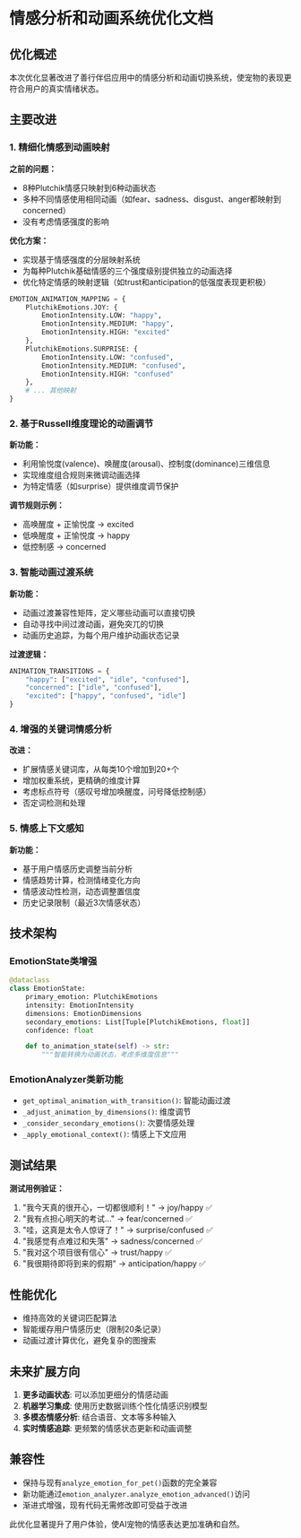 # 情感分析和动画系统优化文档

## 优化概述

本次优化显著改进了善行伴侣应用中的情感分析和动画切换系统，使宠物的表现更符合用户的真实情绪状态。

## 主要改进

### 1. 精细化情感到动画映射

**之前的问题：**
- 8种Plutchik情感只映射到6种动画状态
- 多种不同情感使用相同动画（如fear、sadness、disgust、anger都映射到concerned）
- 没有考虑情感强度的影响

**优化方案：**
- 实现基于情感强度的分层映射系统
- 为每种Plutchik基础情感的三个强度级别提供独立的动画选择
- 优化特定情感的映射逻辑（如trust和anticipation的低强度表现更积极）

```python
EMOTION_ANIMATION_MAPPING = {
    PlutchikEmotions.JOY: {
        EmotionIntensity.LOW: "happy",
        EmotionIntensity.MEDIUM: "happy",
        EmotionIntensity.HIGH: "excited"
    },
    PlutchikEmotions.SURPRISE: {
        EmotionIntensity.LOW: "confused",
        EmotionIntensity.MEDIUM: "confused",
        EmotionIntensity.HIGH: "confused"
    },
    # ... 其他映射
}
```

### 2. 基于Russell维度理论的动画调节

**新功能：**
- 利用愉悦度(valence)、唤醒度(arousal)、控制度(dominance)三维信息
- 实现维度组合规则来微调动画选择
- 为特定情感（如surprise）提供维度调节保护

**调节规则示例：**
- 高唤醒度 + 正愉悦度 → excited
- 低唤醒度 + 正愉悦度 → happy
- 低控制感 → concerned

### 3. 智能动画过渡系统

**新功能：**
- 动画过渡兼容性矩阵，定义哪些动画可以直接切换
- 自动寻找中间过渡动画，避免突兀的切换
- 动画历史追踪，为每个用户维护动画状态记录

**过渡逻辑：**
```python
ANIMATION_TRANSITIONS = {
    "happy": ["excited", "idle", "confused"],
    "concerned": ["idle", "confused"],
    "excited": ["happy", "confused", "idle"]
}
```

### 4. 增强的关键词情感分析

**改进：**
- 扩展情感关键词库，从每类10个增加到20+个
- 增加权重系统，更精确的维度计算
- 考虑标点符号（感叹号增加唤醒度，问号降低控制感）
- 否定词检测和处理

### 5. 情感上下文感知

**新功能：**
- 基于用户情感历史调整当前分析
- 情感趋势计算，检测情绪变化方向
- 情感波动性检测，动态调整置信度
- 历史记录限制（最近3次情感状态）

## 技术架构

### EmotionState类增强
```python
@dataclass
class EmotionState:
    primary_emotion: PlutchikEmotions
    intensity: EmotionIntensity
    dimensions: EmotionDimensions
    secondary_emotions: List[Tuple[PlutchikEmotions, float]]
    confidence: float

    def to_animation_state(self) -> str:
        """智能转换为动画状态，考虑多维度信息"""
```

### EmotionAnalyzer类新功能
- `get_optimal_animation_with_transition()`: 智能动画过渡
- `_adjust_animation_by_dimensions()`: 维度调节
- `_consider_secondary_emotions()`: 次要情感处理
- `_apply_emotional_context()`: 情感上下文应用

## 测试结果

**测试用例验证：**
1. "我今天真的很开心，一切都很顺利！" → joy/happy ✅
2. "我有点担心明天的考试..." → fear/concerned ✅
3. "哇，这真是太令人惊讶了！" → surprise/confused ✅
4. "我感觉有点难过和失落" → sadness/concerned ✅
5. "我对这个项目很有信心" → trust/happy ✅
6. "我很期待即将到来的假期" → anticipation/happy ✅

## 性能优化

- 维持高效的关键词匹配算法
- 智能缓存用户情感历史（限制20条记录）
- 动画过渡计算优化，避免复杂的图搜索

## 未来扩展方向

1. **更多动画状态**: 可以添加更细分的情感动画
2. **机器学习集成**: 使用历史数据训练个性化情感识别模型
3. **多模态情感分析**: 结合语音、文本等多种输入
4. **实时情感追踪**: 更频繁的情感状态更新和动画调整

## 兼容性

- 保持与现有`analyze_emotion_for_pet()`函数的完全兼容
- 新功能通过`emotion_analyzer.analyze_emotion_advanced()`访问
- 渐进式增强，现有代码无需修改即可受益于改进

此优化显著提升了用户体验，使AI宠物的情感表达更加准确和自然。